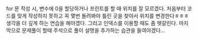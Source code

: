 for 문 작성 시, 변수에 0을 할당하거나 프린트를 할 때 위치를 잘 모르겠다. 처음부터 코드를 맞게 작성하지 못하고 꼭 몇번 돌려봐야 틀린 곳을 찾아서 위치를 변경한다ㅎㅎㅎ 생각을 더 깊게 하는 연습을 해야겠다. 그리고 인덱스를 이용할 때도 좀 헷갈린다. 마지막으로 문제풀이 할때 주석으로 풀이 설명을 추가하는 습관을 들여야겠다...